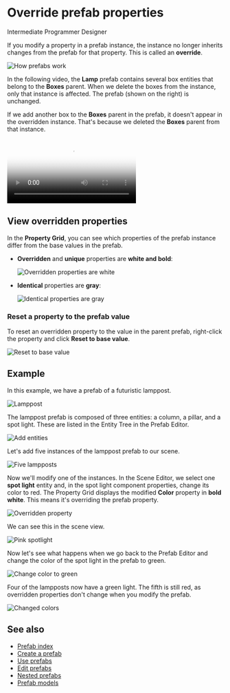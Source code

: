# Override prefab properties

<span class="badge text-bg-primary">Intermediate</span>
<span class="badge text-bg-success">Programmer</span>
<span class="badge text-bg-success">Designer</span>

If you modify a property in a prefab instance, the instance no longer inherits changes from the prefab for that property. This is called an **override**.

![How prefabs work](media/create-manage-prefabs-how-prefabs-work.png)

In the following video, the **Lamp** prefab contains several box entities that belong to the **Boxes** parent. When we delete the boxes from the instance, only that instance is affected. The prefab (shown on the right) is unchanged.

If we add another box to the **Boxes** parent in the prefab, it doesn't appear in the overridden instance. That's because we deleted the **Boxes** parent from that instance.

<div class="ratio ratio-16x9 mb-3">
<video autoplay loop class="responsive-video" poster="media/delete-boxes-from-prefab-instance.jpg">
   <source src="media/delete-boxes-from-prefab-instance.mp4" type="video/mp4">
</video>
</div>

## View overridden properties

In the **Property Grid**, you can see which properties of the prefab instance differ from the base values in the prefab.

* **Overridden** and **unique** properties are **white and bold**:

    ![Overridden properties are white](media/use-prefabs-overriden-properties-appear-white.png)

* **Identical** properties are **gray**:

    ![Identical properties are gray](media/use-prefabs-identical-properties-appear-gray.png)

### Reset a property to the prefab value

To reset an overridden property to the value in the parent prefab, right-click the property and click **Reset to base value**.

![Reset to base value](media/use-prefabs-reset-property-to-base-value.png)

## Example

In this example, we have a prefab of a futuristic lamppost.

![Lamppost](media/lamppost-prefab.jpg)

The lamppost prefab is composed of three entities: a column, a pillar, and a spot light. These are listed in the Entity Tree in the Prefab Editor.

![Add entities](media/lamppost-prefab-entities.png)

Let's add five instances of the lamppost prefab to our scene.

![Five lampposts](media/lamppost-prefab-instances.jpg)

Now we'll modify one of the instances. In the Scene Editor, we select one **spot light** entity and, in the spot light component properties, change its color to red. The Property Grid displays the modified **Color** property in **bold white**. This means it's overriding the prefab property.

![Overridden property](media/override-prefab-property.png)

We can see this in the scene view.

![Pink spotlight](media/pink-lamppost-prefab.jpg)

Now let's see what happens when we go back to the Prefab Editor and change the color of the spot light in the prefab to green.

![Change color to green](media/change-prefab-color-to-green.png)

Four of the lampposts now have a green light. The fifth is still red, as overridden properties don't change when you modify the prefab.

![Changed colors](media/lamppost-prefab-instances-with-override.jpg)

## See also

* [Prefab index](index.md)
* [Create a prefab](create-a-prefab.md)
* [Use prefabs](use-prefabs.md)
* [Edit prefabs](edit-prefabs.md)
* [Nested prefabs](nested-prefabs.md)
* [Prefab models](prefab-models.md)